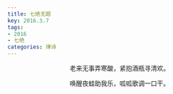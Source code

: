 ```yaml
---
title: 七绝无题
key: 2016.3.7
tags: 
- 2016
- 七绝
categories: 律诗
---
```


<p align="center">老来无事弄寒酸，紧抱酒瓶寻清欢。
</p>
<p align="center">唤醒夜蛙助我乐，呱呱歌调一口干。
</p>
